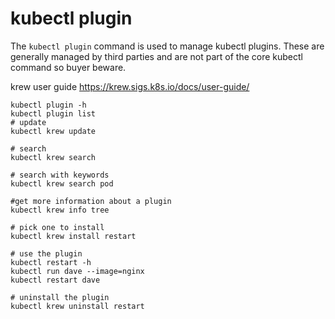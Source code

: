 # kubectl plugin

The `kubectl plugin` command is used to manage kubectl plugins.   These are generally managed by third parties and are not part of the core kubectl command so buyer beware.

krew user guide
https://krew.sigs.k8s.io/docs/user-guide/

``` shell
kubectl plugin -h
kubectl plugin list 
# update 
kubectl krew update

# search
kubectl krew search

# search with keywords 
kubectl krew search pod

#get more information about a plugin
kubectl krew info tree

# pick one to install
kubectl krew install restart

# use the plugin 
kubectl restart -h
kubectl run dave --image=nginx 
kubectl restart dave

# uninstall the plugin 
kubectl krew uninstall restart
```
